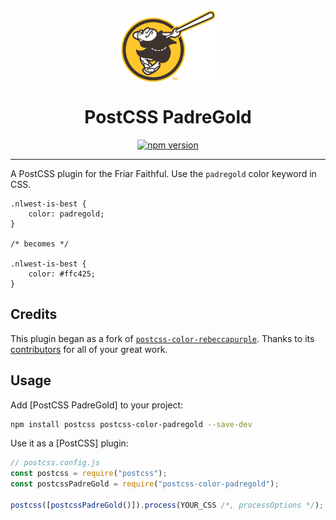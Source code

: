 <div align="center">
	<img src="./padres.png" alt="San Diego Padres Friar Logo" width="151" height="115" align="center" />
	<p></p>
	<h1 align="center">PostCSS PadreGold</h1>
	<a href="https://www.npmjs.com/package/postcss-color-padregold"><img alt="npm version" src="https://img.shields.io/npm/v/postcss-color-padregold.svg" height="20"></a>
</div>

---

A PostCSS plugin for the Friar Faithful. Use the `padregold` color keyword in CSS.

```pcss
.nlwest-is-best {
	color: padregold;
}

/* becomes */

.nlwest-is-best {
	color: #ffc425;
}
```

## Credits

This plugin began as a fork of [`postcss-color-rebeccapurple`](https://github.com/csstools/postcss-plugins/tree/main/plugins/postcss-color-rebeccapurple). Thanks to its [contributors](https://github.com/csstools/postcss-plugins/blob/main/plugins/postcss-color-rebeccapurple/package.json#L5) for all of your great work.

## Usage

Add [PostCSS PadreGold] to your project:

```bash
npm install postcss postcss-color-padregold --save-dev
```

Use it as a [PostCSS] plugin:

```js
// postcss.config.js
const postcss = require("postcss");
const postcssPadreGold = require("postcss-color-padregold");

postcss([postcssPadreGold()]).process(YOUR_CSS /*, processOptions */);
```
